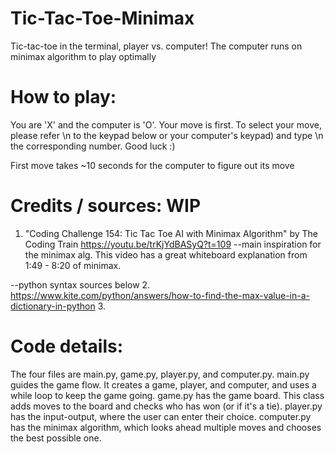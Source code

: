 # Tic-Tac-Toe-Minimax
Tic-tac-toe in the terminal, player vs. computer! The computer runs on minimax algorithm to play optimally

# How to play:
You are 'X' and the computer is 'O'.
Your move is first. To select your move, please refer \n
to the keypad below or your computer's keypad) and type \n
the corresponding number. Good luck :)

First move takes ~10 seconds for the computer to figure out its move

# Credits / sources: WIP
1. "Coding Challenge 154: Tic Tac Toe AI with Minimax Algorithm" by The Coding Train
https://youtu.be/trKjYdBASyQ?t=109
--main inspiration for the minimax alg. This video has a great whiteboard explanation from 1:49 - 8:20 of minimax.

--python syntax sources below
2. https://www.kite.com/python/answers/how-to-find-the-max-value-in-a-dictionary-in-python
3. 

# Code details:
The four files are main.py, game.py, player.py, and computer.py.
main.py guides the game flow. It creates a game, player, and computer, and uses a while loop to keep the game going.
game.py has the game board. This class adds moves to the board and checks who has won (or if it's a tie).
player.py has the input-output, where the user can enter their choice.
computer.py has the minimax algorithm, which looks ahead multiple moves and chooses the best possible one.
